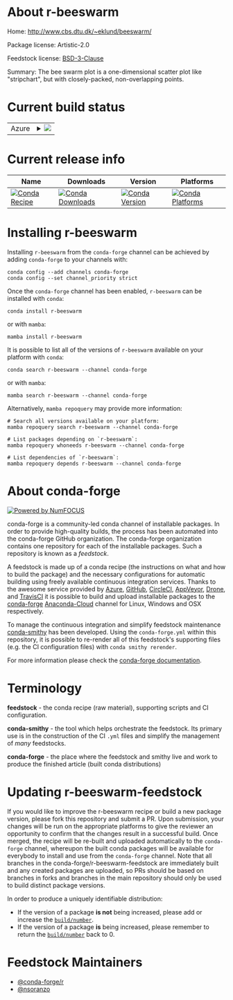 About r-beeswarm
================

Home: http://www.cbs.dtu.dk/~eklund/beeswarm/

Package license: Artistic-2.0

Feedstock license: [BSD-3-Clause](https://github.com/conda-forge/r-beeswarm-feedstock/blob/main/LICENSE.txt)

Summary: The bee swarm plot is a one-dimensional scatter plot like "stripchart", but with closely-packed, non-overlapping points. 

Current build status
====================


<table>
    
  <tr>
    <td>Azure</td>
    <td>
      <details>
        <summary>
          <a href="https://dev.azure.com/conda-forge/feedstock-builds/_build/latest?definitionId=3346&branchName=main">
            <img src="https://dev.azure.com/conda-forge/feedstock-builds/_apis/build/status/r-beeswarm-feedstock?branchName=main">
          </a>
        </summary>
        <table>
          <thead><tr><th>Variant</th><th>Status</th></tr></thead>
          <tbody><tr>
              <td>linux_64_r_base4.1</td>
              <td>
                <a href="https://dev.azure.com/conda-forge/feedstock-builds/_build/latest?definitionId=3346&branchName=main">
                  <img src="https://dev.azure.com/conda-forge/feedstock-builds/_apis/build/status/r-beeswarm-feedstock?branchName=main&jobName=linux&configuration=linux_64_r_base4.1" alt="variant">
                </a>
              </td>
            </tr><tr>
              <td>linux_64_r_base4.2</td>
              <td>
                <a href="https://dev.azure.com/conda-forge/feedstock-builds/_build/latest?definitionId=3346&branchName=main">
                  <img src="https://dev.azure.com/conda-forge/feedstock-builds/_apis/build/status/r-beeswarm-feedstock?branchName=main&jobName=linux&configuration=linux_64_r_base4.2" alt="variant">
                </a>
              </td>
            </tr><tr>
              <td>osx_64_r_base4.1</td>
              <td>
                <a href="https://dev.azure.com/conda-forge/feedstock-builds/_build/latest?definitionId=3346&branchName=main">
                  <img src="https://dev.azure.com/conda-forge/feedstock-builds/_apis/build/status/r-beeswarm-feedstock?branchName=main&jobName=osx&configuration=osx_64_r_base4.1" alt="variant">
                </a>
              </td>
            </tr><tr>
              <td>osx_64_r_base4.2</td>
              <td>
                <a href="https://dev.azure.com/conda-forge/feedstock-builds/_build/latest?definitionId=3346&branchName=main">
                  <img src="https://dev.azure.com/conda-forge/feedstock-builds/_apis/build/status/r-beeswarm-feedstock?branchName=main&jobName=osx&configuration=osx_64_r_base4.2" alt="variant">
                </a>
              </td>
            </tr><tr>
              <td>win_64</td>
              <td>
                <a href="https://dev.azure.com/conda-forge/feedstock-builds/_build/latest?definitionId=3346&branchName=main">
                  <img src="https://dev.azure.com/conda-forge/feedstock-builds/_apis/build/status/r-beeswarm-feedstock?branchName=main&jobName=win&configuration=win_64_" alt="variant">
                </a>
              </td>
            </tr>
          </tbody>
        </table>
      </details>
    </td>
  </tr>
</table>

Current release info
====================

| Name | Downloads | Version | Platforms |
| --- | --- | --- | --- |
| [![Conda Recipe](https://img.shields.io/badge/recipe-r--beeswarm-green.svg)](https://anaconda.org/conda-forge/r-beeswarm) | [![Conda Downloads](https://img.shields.io/conda/dn/conda-forge/r-beeswarm.svg)](https://anaconda.org/conda-forge/r-beeswarm) | [![Conda Version](https://img.shields.io/conda/vn/conda-forge/r-beeswarm.svg)](https://anaconda.org/conda-forge/r-beeswarm) | [![Conda Platforms](https://img.shields.io/conda/pn/conda-forge/r-beeswarm.svg)](https://anaconda.org/conda-forge/r-beeswarm) |

Installing r-beeswarm
=====================

Installing `r-beeswarm` from the `conda-forge` channel can be achieved by adding `conda-forge` to your channels with:

```
conda config --add channels conda-forge
conda config --set channel_priority strict
```

Once the `conda-forge` channel has been enabled, `r-beeswarm` can be installed with `conda`:

```
conda install r-beeswarm
```

or with `mamba`:

```
mamba install r-beeswarm
```

It is possible to list all of the versions of `r-beeswarm` available on your platform with `conda`:

```
conda search r-beeswarm --channel conda-forge
```

or with `mamba`:

```
mamba search r-beeswarm --channel conda-forge
```

Alternatively, `mamba repoquery` may provide more information:

```
# Search all versions available on your platform:
mamba repoquery search r-beeswarm --channel conda-forge

# List packages depending on `r-beeswarm`:
mamba repoquery whoneeds r-beeswarm --channel conda-forge

# List dependencies of `r-beeswarm`:
mamba repoquery depends r-beeswarm --channel conda-forge
```


About conda-forge
=================

[![Powered by
NumFOCUS](https://img.shields.io/badge/powered%20by-NumFOCUS-orange.svg?style=flat&colorA=E1523D&colorB=007D8A)](https://numfocus.org)

conda-forge is a community-led conda channel of installable packages.
In order to provide high-quality builds, the process has been automated into the
conda-forge GitHub organization. The conda-forge organization contains one repository
for each of the installable packages. Such a repository is known as a *feedstock*.

A feedstock is made up of a conda recipe (the instructions on what and how to build
the package) and the necessary configurations for automatic building using freely
available continuous integration services. Thanks to the awesome service provided by
[Azure](https://azure.microsoft.com/en-us/services/devops/), [GitHub](https://github.com/),
[CircleCI](https://circleci.com/), [AppVeyor](https://www.appveyor.com/),
[Drone](https://cloud.drone.io/welcome), and [TravisCI](https://travis-ci.com/)
it is possible to build and upload installable packages to the
[conda-forge](https://anaconda.org/conda-forge) [Anaconda-Cloud](https://anaconda.org/)
channel for Linux, Windows and OSX respectively.

To manage the continuous integration and simplify feedstock maintenance
[conda-smithy](https://github.com/conda-forge/conda-smithy) has been developed.
Using the ``conda-forge.yml`` within this repository, it is possible to re-render all of
this feedstock's supporting files (e.g. the CI configuration files) with ``conda smithy rerender``.

For more information please check the [conda-forge documentation](https://conda-forge.org/docs/).

Terminology
===========

**feedstock** - the conda recipe (raw material), supporting scripts and CI configuration.

**conda-smithy** - the tool which helps orchestrate the feedstock.
                   Its primary use is in the construction of the CI ``.yml`` files
                   and simplify the management of *many* feedstocks.

**conda-forge** - the place where the feedstock and smithy live and work to
                  produce the finished article (built conda distributions)


Updating r-beeswarm-feedstock
=============================

If you would like to improve the r-beeswarm recipe or build a new
package version, please fork this repository and submit a PR. Upon submission,
your changes will be run on the appropriate platforms to give the reviewer an
opportunity to confirm that the changes result in a successful build. Once
merged, the recipe will be re-built and uploaded automatically to the
`conda-forge` channel, whereupon the built conda packages will be available for
everybody to install and use from the `conda-forge` channel.
Note that all branches in the conda-forge/r-beeswarm-feedstock are
immediately built and any created packages are uploaded, so PRs should be based
on branches in forks and branches in the main repository should only be used to
build distinct package versions.

In order to produce a uniquely identifiable distribution:
 * If the version of a package **is not** being increased, please add or increase
   the [``build/number``](https://docs.conda.io/projects/conda-build/en/latest/resources/define-metadata.html#build-number-and-string).
 * If the version of a package **is** being increased, please remember to return
   the [``build/number``](https://docs.conda.io/projects/conda-build/en/latest/resources/define-metadata.html#build-number-and-string)
   back to 0.

Feedstock Maintainers
=====================

* [@conda-forge/r](https://github.com/conda-forge/r/)
* [@nsoranzo](https://github.com/nsoranzo/)

